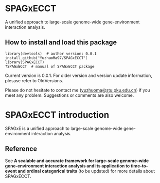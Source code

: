# SPAGxECCT 
A unified approach to large-scale genome-wide gene-environment interaction analysis.
## How to install and load this package
```
library(devtools)  # author version: 0.0.1
install_github("YuzhuoMa97/SPAGxECCT")
library(SPAGxECCT)
?SPAGxECCT  # manual of SPAGxECCT package
```
Current version is 0.0.1. For older version and version update information, plesase refer to OldVersions.  

Please do not hesitate to contact me (yuzhuoma@stu.pku.edu.cn) if you meet any problem. Suggestions or comments are also welcome.
# SPAGxECCT introduction
SPAGxE</CCT> is a unified approach to large-scale genome-wide gene-environment interaction analysis.



## Reference
See **A scalable and accurate framework for large-scale genome-wide gene-environment interaction analysis and its application to time-to-event and ordinal categorical traits** (to be updated) for more details about SPAGxECCT.







